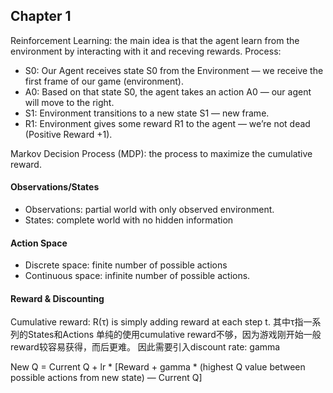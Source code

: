 ## Chapter 1
Reinforcement Learning: the main idea is that the agent learn from the environment by interacting with it and receving rewards. Process:
- S0: Our Agent receives state S0 from the Environment — we receive the first frame of our game (environment).
- A0: Based on that state S0, the agent takes an action A0 — our agent will move to the right.
- S1: Environment transitions to a new state S1 — new frame.
- R1: Environment gives some reward R1 to the agent — we’re not dead (Positive Reward +1).

Markov Decision Process (MDP): the process to maximize the cumulative reward.

#### Observations/States
- Observations: partial world with only observed environment.
- States: complete world with no hidden information

#### Action Space
- Discrete space: finite number of possible actions
- Continuous space: infinite number of possible actions.

#### Reward & Discounting
Cumulative reward: R(τ) is simply adding reward at each step t. 其中τ指一系列的States和Actions
单纯的使用cumulative reward不够，因为游戏刚开始一般reward较容易获得，而后更难。
因此需要引入discount rate: gamma


New Q = Current Q + lr * \[Reward + gamma * (highest Q value between possible actions from new state) — Current Q]
